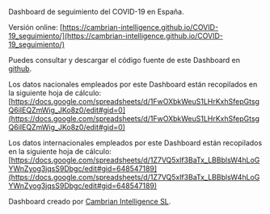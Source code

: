 Dashboard de seguimiento del COVID-19 en España.

Versión online: [https://cambrian-intelligence.github.io/COVID-19_seguimiento/](https://cambrian-intelligence.github.io/COVID-19_seguimiento/)

Puedes consultar y descargar el código fuente de este Dashboard en [github](https://github.com/cambrian-intelligence/COVID-19_seguimiento).

Los datos nacionales empleados por este Dashboard están recopilados en la siguiente hoja de cálculo: [https://docs.google.com/spreadsheets/d/1FwOXbkWeuS1LHrKxhSfepGtsgQ6iIEQZmWig_JKo8z0/edit#gid=0](https://docs.google.com/spreadsheets/d/1FwOXbkWeuS1LHrKxhSfepGtsgQ6iIEQZmWig_JKo8z0/edit#gid=0)

Los datos internacionales empleados por este Dashboard están recopilados en la siguiente hoja de cálculo: [https://docs.google.com/spreadsheets/d/1Z7VQ5xlf3BaTx_LBBblsW4hLoGYWnZyog3jqsS9Dbgc/edit#gid=648547189](https://docs.google.com/spreadsheets/d/1Z7VQ5xlf3BaTx_LBBblsW4hLoGYWnZyog3jqsS9Dbgc/edit#gid=648547189)

Dashboard creado por [Cambrian Intelligence SL](https://cambrianintelligence.com).